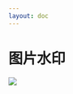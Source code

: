 ```yaml
---
layout: doc
---
```

# 图片水印

<script setup lang="ts">
import VPButton from 'vitepress/dist/client/theme-default/components/VPButton.vue';
import { onMounted } from 'vue';
import { ImageWatermark } from '../../../src';

let watermark = null;
let imgDom = null;
onMounted(() => {
  imgDom = document.querySelector('.image');
  watermark = new ImageWatermark({
    content: 'my watermark',
    width: 100,
    height: 100,
    dom: imgDom
  });
});

const handleAddWatermark = () => {
  watermark.create();
};
const handleRemoveWatermark = () => {
  watermark.destroy();
};
</script>
<div>
  <img class="image" src="/watermark-js-plus/public/image.png" >
</div>
<el-space style="margin-top: 10px;">
  <VPButton text="添加水印" @click="handleAddWatermark"></VPButton>
  <VPButton text="删除水印" @click="handleRemoveWatermark"></VPButton>
</el-space>
